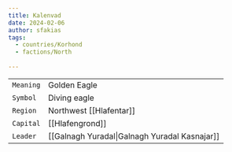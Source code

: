 ```yaml
---
title: Kalenvad
date: 2024-02-06
author: sfakias
tags:
  - countries/Korhond
  - factions/North
 
---
```

| | |
| --- | --- |
| `Meaning` | Golden Eagle |
| `Symbol` | Diving eagle |
| `Region` | Northwest [[Hlafentar]] |
| `Capital` | [[Hlafengrond]] |
| `Leader` | [[Galnagh Yuradal\|Galnagh Yuradal Kasnajar]] |